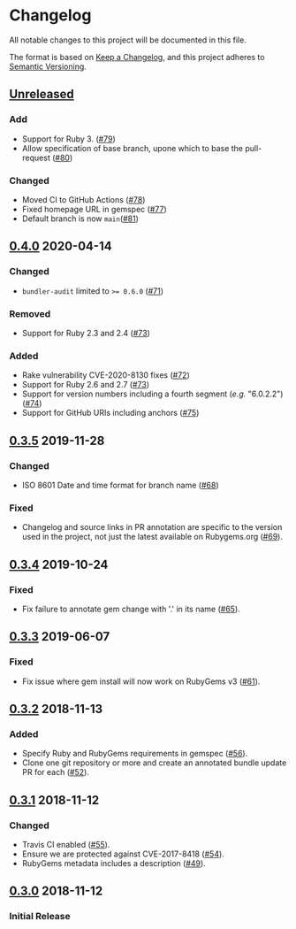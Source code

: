 # Changelog
All notable changes to this project will be documented in this file.

The format is based on [Keep a Changelog](https://keepachangelog.com/en/1.0.0/),
and this project adheres to [Semantic Versioning](https://semver.org/spec/v2.0.0.html).

## [Unreleased]

### Add
- Support for Ruby 3. ([#79])
- Allow specification of base branch, upone which to base the pull-request
  ([#80])

### Changed
- Moved CI to GitHub Actions ([#78])
- Fixed homepage URL in gemspec ([#77])
- Default branch is now `main`([#81])

[Unreleased]: https://github.com/envato/unwrappr/compare/v0.4.0...HEAD
[#77]: https://github.com/envato/unwrappr/pull/77
[#78]: https://github.com/envato/unwrappr/pull/78
[#79]: https://github.com/envato/unwrappr/pull/79
[#80]: https://github.com/envato/unwrappr/pull/80
[#81]: https://github.com/envato/unwrappr/pull/81

## [0.4.0] 2020-04-14
### Changed
- `bundler-audit` limited to `>= 0.6.0` ([#71])

### Removed
- Support for Ruby 2.3 and 2.4 ([#73])

### Added
- Rake vulnerability CVE-2020-8130 fixes ([#72])
- Support for Ruby 2.6 and 2.7 ([#73])
- Support for version numbers including a fourth segment (_e.g._ "6.0.2.2") ([#74])
- Support for GitHub URIs including anchors ([#75])

[0.4.0]: https://github.com/envato/unwrappr/compare/v0.3.5..v0.4.0
[#71]: https://github.com/envato/unwrappr/pull/71
[#72]: https://github.com/envato/unwrappr/pull/72
[#73]: https://github.com/envato/unwrappr/pull/73
[#74]: https://github.com/envato/unwrappr/pull/74
[#75]: https://github.com/envato/unwrappr/pull/75

## [0.3.5] 2019-11-28
### Changed
- ISO 8601 Date and time format for branch name ([#68])
### Fixed
- Changelog and source links in PR annotation are specific to the version
  used in the project, not just the latest available on Rubygems.org ([#69]).

[0.3.5]: https://github.com/envato/unwrappr/compare/v0.3.4...v0.3.5
[#68]: https://github.com/envato/unwrappr/pull/68
[#69]: https://github.com/envato/unwrappr/pull/69

## [0.3.4] 2019-10-24
### Fixed
- Fix failure to annotate gem change with '.' in its name ([#65]).

[0.3.4]: https://github.com/envato/unwrappr/compare/v0.3.3...v0.3.4
[#65]: https://github.com/envato/unwrappr/pull/65

## [0.3.3] 2019-06-07
### Fixed
- Fix issue where gem install will now work on RubyGems v3 ([#61]).

[0.3.3]: https://github.com/envato/unwrappr/compare/v0.3.2...v0.3.3
[#61]: https://github.com/envato/unwrappr/pull/61

## [0.3.2] 2018-11-13
### Added
 - Specify Ruby and RubyGems requirements in gemspec ([#56]).
 - Clone one git repository or more and create an annotated bundle update PR for each ([#52]).

[0.3.2]: https://github.com/envato/unwrappr/compare/v0.3.1...v0.3.2
[#56]: https://github.com/envato/unwrappr/pull/56
[#52]: https://github.com/envato/unwrappr/pull/52

## [0.3.1] 2018-11-12
### Changed
 - Travis CI enabled ([#55]).
 - Ensure we are protected against CVE-2017-8418 ([#54]).
 - RubyGems metadata includes a description ([#49]).

[0.3.1]: https://github.com/envato/unwrappr/compare/v0.3.0...v0.3.1
[#55]: https://github.com/envato/unwrappr/pull/55
[#54]: https://github.com/envato/unwrappr/pull/54
[#49]: https://github.com/envato/unwrappr/pull/49

## [0.3.0] 2018-11-12
### Initial Release

[0.3.0]: https://github.com/envato/unwrappr/releases/tag/v0.3.0
